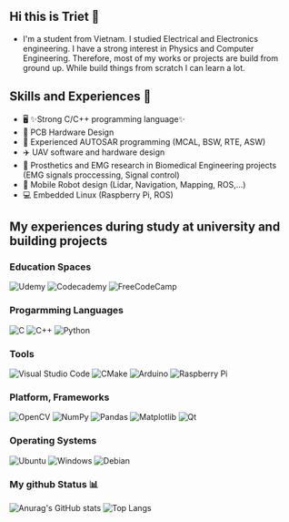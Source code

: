## Hi this is Triet 👋
- I'm a student from Vietnam. I studied Electrical and Electronics engineering. I have a strong interest in Physics and Computer Engineering. Therefore, most of my works or projects are build from ground up. While build things from scratch I can learn a lot.
## Skills and Experiences 📖
  - 🖥️ ✨Strong C/C++ programming language✨
  - 🔬 PCB Hardware Design 
  - 🚗 Experienced AUTOSAR programming (MCAL, BSW, RTE, ASW)
  - ✈️ UAV software and hardware design
  - 🦾 Prosthetics and EMG research in Biomedical Engineering projects (EMG signals proccessing, Signal control)
  - 🤖 Mobile Robot design (Lidar, Navigation, Mapping, ROS,...)
  - 💻 Embedded Linux (Raspberry Pi, ROS)
## My experiences during study at university and building projects 
### Education Spaces 
![Udemy](https://img.shields.io/badge/Udemy-A435F0?style=for-the-badge&logo=Udemy&logoColor=white) ![Codecademy](https://img.shields.io/badge/Codecademy-FFF0E5?style=for-the-badge&logo=codecademy&logoColor=1F243A) ![FreeCodeCamp](https://img.shields.io/badge/Freecodecamp-%23123.svg?&style=for-the-badge&logo=freecodecamp&logoColor=green)

### Progarmming Languages
![C](https://img.shields.io/badge/c-%2300599C.svg?style=for-the-badge&logo=c&logoColor=white) ![C++](https://img.shields.io/badge/c++-%2300599C.svg?style=for-the-badge&logo=c%2B%2B&logoColor=white) ![Python](https://img.shields.io/badge/python-3670A0?style=for-the-badge&logo=python&logoColor=ffdd54) 

### Tools
![Visual Studio Code](https://img.shields.io/badge/Visual%20Studio%20Code-0078d7.svg?style=for-the-badge&logo=visual-studio-code&logoColor=white) ![CMake](https://img.shields.io/badge/CMake-%23008FBA.svg?style=for-the-badge&logo=cmake&logoColor=white) ![Arduino](https://img.shields.io/badge/-Arduino-00979D?style=for-the-badge&logo=Arduino&logoColor=white) ![Raspberry Pi](https://img.shields.io/badge/-RaspberryPi-C51A4A?style=for-the-badge&logo=Raspberry-Pi)

### Platform, Frameworks
![OpenCV](https://img.shields.io/badge/opencv-%23white.svg?style=for-the-badge&logo=opencv&logoColor=white) ![NumPy](https://img.shields.io/badge/numpy-%23013243.svg?style=for-the-badge&logo=numpy&logoColor=white) ![Pandas](https://img.shields.io/badge/pandas-%23150458.svg?style=for-the-badge&logo=pandas&logoColor=white) ![Matplotlib](https://img.shields.io/badge/Matplotlib-%23ffffff.svg?style=for-the-badge&logo=Matplotlib&logoColor=black) ![Qt](https://img.shields.io/badge/Qt-%23217346.svg?style=for-the-badge&logo=Qt&logoColor=white)

### Operating Systems
 ![Ubuntu](https://img.shields.io/badge/Ubuntu-E95420?style=for-the-badge&logo=ubuntu&logoColor=white) ![Windows](https://img.shields.io/badge/Windows-0078D6?style=for-the-badge&logo=windows&logoColor=white) ![Debian](https://img.shields.io/badge/Debian-D70A53?style=for-the-badge&logo=debian&logoColor=white)


### My github Status 📊
![Anurag's GitHub stats](https://github-readme-stats.vercel.app/api?username=trietmt9&show_icons=true&theme=tokyonight)
![Top Langs](https://github-readme-stats.vercel.app/api/top-langs/?username=trietmt9&layout=compact)

